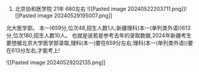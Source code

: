 1. 北京协和医学院  21年 680左右
![[Pasted image 20240522203711.png]]![[Pasted image 20240529195007.png]]

北大医学部。 本一)659分,位次48,招生人数1人;新疆理科(本一(单列类外语))613分,位次180,招生人数10人。 也就是说若是参考去年的录取数据,2024年新疆考生要想被北京大学医学部录取,理科(本一)要在659分左右;理科(本一(单列类外语))要在613分左右,才能考上!

![[Pasted image 20240529202135.png]]


